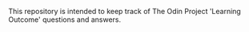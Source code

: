 This repository is intended to keep track of The Odin Project 'Learning Outcome' questions and answers.
